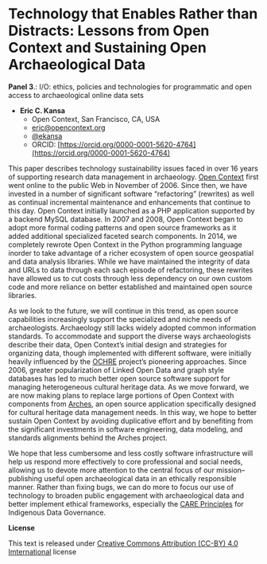 # Technology that Enables Rather than Distracts: Lessons from Open Context and Sustaining Open Archaeological Data

**Panel 3**.: I/O: ethics, policies and technologies for programmatic and open access to archaeological online data sets


- **Eric C. Kansa**
  - Open Context, San Francisco, CA, USA
  - [eric@opencontext.org](mailto:eric@opencontext.org)
  - [@ekansa](https://twitter.com/ekansa)
  - ORCID: [https://orcid.org/0000-0001-5620-4764](https://orcid.org/0000-0001-5620-4764)


This paper describes technology sustainability issues faced in over 16 years of supporting research data management in archaeology. 
[Open Context](https://opencontext.org/) first went online to the public Web in November of 2006. Since then, we have invested in a number of 
significant software “refactoring” (rewrites) as well as continual incremental maintenance and enhancements that continue to this day. 
Open Context initially launched as a PHP application supported by a backend MySQL database. In 2007 and 2008, Open Context began to adopt more 
formal coding patterns and open source frameworks as it added additional specialized faceted search components. In 2014, we completely rewrote 
Open Context in the Python programming language inorder to take advantage of a richer ecosystem of open source geospatial and data analysis 
libraries. While we have maintained the integrity of data and URLs to data through each sach episode of refactoring, these rewrites have 
allowed us to cut costs through less dependency on our own custom code and more reliance on better established and maintained open source 
libraries. 

As we look to the future, we will continue in this trend, as open source capabilities increasingly support the specialized and niche needs of 
archaeologists. Archaeology still lacks widely adopted common information standards. To accommodate and support the diverse ways archaeologists 
describe their data, Open Context’s initial design and strategies for organizing data, though implemented with different software, were initially 
heavily influenced by the [OCHRE](https://voices.uchicago.edu/crescat/) project’s pioneering approaches. Since 2006, greater popularization of 
Linked Open Data and graph style databases has led to much better open source software support for managing heterogeneous cultural heritage data. 
As we move forward, we are now making plans to replace large portions of Open Context with components from [Arches](https://archesproject.org/), 
an open source application specifically designed for cultural heritage data management needs. In this way, we hope to better sustain Open Context 
by avoiding duplicative effort and by benefiting from the significant investments in software engineering, data modeling, and standards alignments 
behind the Arches project.

We hope that less cumbersome and less costly software infrastructure will help us respond more effectively to core professional and social needs, 
allowing us to devote more attention to the central focus of our mission– publishing useful open archaeological data in an ethically responsible 
manner. Rather than fixing bugs, we can do more to focus our use of technology to broaden public engagement with archaeological data and better 
implement ethical frameworks, especially the [CARE Principles](https://www.gida-global.org/care) for Indigenous Data Governance. 



**License**

This text is released under [Creative Commons Attribution (CC-BY) 4.0 Imternational](https://creativecommons.org/licenses/by/4.0/) license
